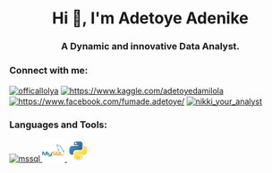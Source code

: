 <h1 align="center">Hi 👋, I'm Adetoye Adenike</h1>
<h3 align="center">A Dynamic and innovative Data Analyst.


<h3 align="left">Connect with me:</h3>
<p align="left">
<a href="https://twitter.com/officallollya" target="blank"><img align="center" src="https://raw.githubusercontent.com/rahuldkjain/github-profile-readme-generator/master/src/images/icons/Social/twitter.svg" alt="officallolya" height="30" width="40" /></a>
<a href="https://kaggle.com/https://www.kaggle.com/adetoyedamilola" target="blank"><img align="center" src="https://raw.githubusercontent.com/rahuldkjain/github-profile-readme-generator/master/src/images/icons/Social/kaggle.svg" alt="https://www.kaggle.com/adetoyedamilola" height="30" width="40" /></a>
<a href="https://fb.com/https://www.facebook.com/fumade.adetoye/" target="blank"><img align="center" src="https://raw.githubusercontent.com/rahuldkjain/github-profile-readme-generator/master/src/images/icons/Social/facebook.svg" alt="https://www.facebook.com/fumade.adetoye/" height="30" width="40" /></a>
<a href="https://instagram.com/nikki_your_analyst" target="blank"><img align="center" src="https://raw.githubusercontent.com/rahuldkjain/github-profile-readme-generator/master/src/images/icons/Social/instagram.svg" alt="nikki_your_analyst" height="30" width="40" /></a>
</p>

<h3 align="left">Languages and Tools:</h3>
<p align="left"> <a href="https://www.microsoft.com/en-us/sql-server" target="_blank" rel="noreferrer"> <img src="https://www.svgrepo.com/show/303229/microsoft-sql-server-logo.svg" alt="mssql" width="40" height="40"/> </a> <a href="https://www.mysql.com/" target="_blank" rel="noreferrer"> <img src="https://raw.githubusercontent.com/devicons/devicon/master/icons/mysql/mysql-original-wordmark.svg" alt="mysql" width="40" height="40"/> </a> <a href="https://www.python.org" target="_blank" rel="noreferrer"> <img src="https://raw.githubusercontent.com/devicons/devicon/master/icons/python/python-original.svg" alt="python" width="40" height="40"/> </a> </p>
